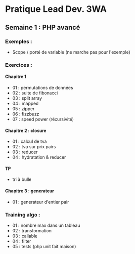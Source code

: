 # Pratique Lead Dev. 3WA

## Semaine 1 : PHP avancé

### Exemples :

- Scope / porté de variable (ne marche pas pour l'exemple)

### Exercices :

#### Chapitre 1

- 01 : permutations de données
- 02 : suite de fibonacci
- 03 : split array
- 04 : mapped
- 05 : zipper
- 06 : fizzbuzz
- 07 : speed power (récursivité)

#### Chapitre 2 : closure

- 01 : calcul de tva
- 02 : tva sur prix pairs
- 03 : reducer
- 04 : hydratation & reducer

#### TP

- tri à bulle

#### Chapitre 3 : generateur

- 01 : generateur d'entier pair

### Training algo :

- 01 : nombre max dans un tableau
- 02 : transformation
- 03 : callable
- 04 : filter
- 05 : tests (php unit fait maison)
